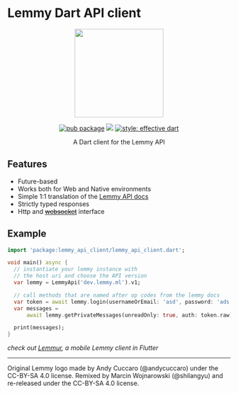 # Lemmy Dart API client

<div align="center">

 <img width=200px height=200px src="https://raw.githubusercontent.com/krawieck/lemmy_api_client/master/logo.svg"/>

[![pub package](https://img.shields.io/pub/v/lemmy_api_client.svg)](https://pub.dev/packages/lemmy_api_client)
[![](https://github.com/krawieck/lemmy_api_client/workflows/ci/badge.svg)](https://github.com/krawieck/lemmy_api_client/actions)
[![style: effective dart](https://img.shields.io/badge/style-effective_dart-40c4ff.svg)](https://pub.dev/packages/effective_dart)

A Dart client for the Lemmy API

</div>

## Features

- Future-based
- Works both for Web and Native environments
- Simple 1:1 translation of the [Lemmy API docs](https://dev.lemmy.ml/docs/contributing_websocket_http_api.html)
- Strictly typed responses
- Http and [~~websocket~~](https://github.com/krawieck/lemmy_api_client/issues/4) interface

## Example

```dart
import 'package:lemmy_api_client/lemmy_api_client.dart';

void main() async {
  // instantiate your lemmy instance with
  // the host uri and choose the API version
  var lemmy = LemmyApi('dev.lemmy.ml').v1;

  // call methods that are named after op codes from the lemmy docs
  var token = await lemmy.login(usernameOrEmail: 'asd', password: 'ads');
  var messages =
      await lemmy.getPrivateMessages(unreadOnly: true, auth: token.raw);

  print(messages);
}
```

_check out [Lemmur](https://github.com/krawieck/lemmur), a mobile Lemmy client in Flutter_

---

Original Lemmy logo made by Andy Cuccaro (@andycuccaro) under the CC-BY-SA 4.0 license. Remixed by Marcin Wojnarowski (@shilangyu) and re-released under the CC-BY-SA 4.0 license.
